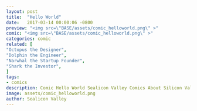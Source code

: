 ```yaml
---
layout: post
title:  "Hello World"
date:   2017-03-14 00:00:06 -0800
preview: "<img src=\"BASE/assets/comic_helloworld.png\" >"
comic: "<img src=\"BASE/assets/comic_helloworld.png\" >"
categories: comic
related: [
"Octopus the Designer",
"Dolphin the Engineer",
"Narwhal the Startup Founder",
"Shark the Investor",
]
tags:
- comics
description: Comic Hello World Sealicon Valley Comics About Silicon Valley
image: assets/comic_helloworld.png
author: Sealicon Valley
---
```

